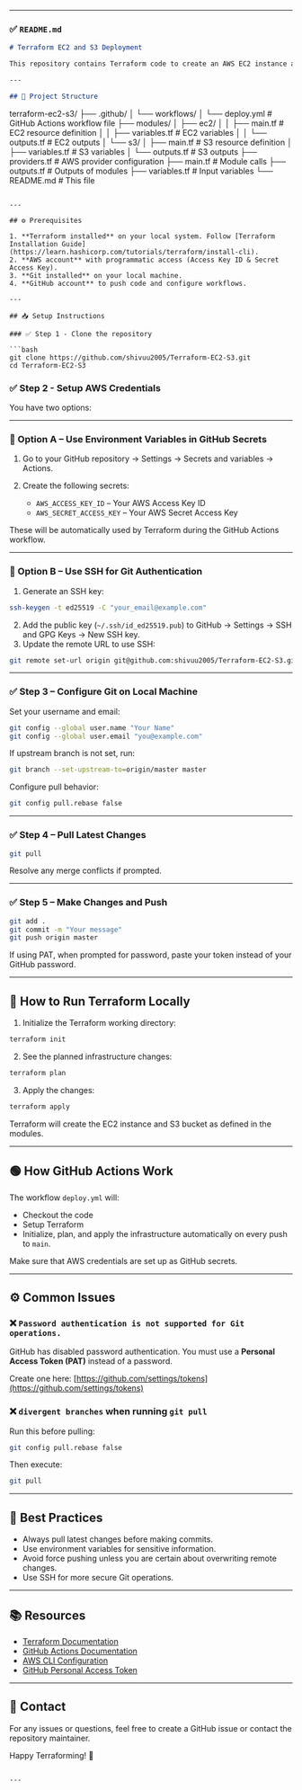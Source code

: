 
---

### ✅ `README.md`

```markdown
# Terraform EC2 and S3 Deployment

This repository contains Terraform code to create an AWS EC2 instance and an S3 bucket using modular structure. The deployment is automated using GitHub Actions. This README explains how to set up, configure, and run the project, including how to authenticate with GitHub using a Personal Access Token (PAT) or SSH.

---

## 📂 Project Structure

```

terraform-ec2-s3/
├── .github/
│   └── workflows/
│       └── deploy.yml            # GitHub Actions workflow file
├── modules/
│   ├── ec2/
│   │   ├── main.tf               # EC2 resource definition
│   │   ├── variables.tf          # EC2 variables
│   │   └── outputs.tf            # EC2 outputs
│   └── s3/
│       ├── main.tf               # S3 resource definition
│       ├── variables.tf          # S3 variables
│       └── outputs.tf            # S3 outputs
├── providers.tf                  # AWS provider configuration
├── main.tf                       # Module calls
├── outputs.tf                    # Outputs of modules
├── variables.tf                  # Input variables
└── README.md                     # This file

````

---

## ⚙ Prerequisites

1. **Terraform installed** on your local system. Follow [Terraform Installation Guide](https://learn.hashicorp.com/tutorials/terraform/install-cli).
2. **AWS account** with programmatic access (Access Key ID & Secret Access Key).
3. **Git installed** on your local machine.
4. **GitHub account** to push code and configure workflows.

---

## 📥 Setup Instructions

### ✅ Step 1 - Clone the repository

```bash
git clone https://github.com/shivuu2005/Terraform-EC2-S3.git
cd Terraform-EC2-S3
````

### ✅ Step 2 - Setup AWS Credentials

You have two options:

---

### 🔑 Option A – Use Environment Variables in GitHub Secrets

1. Go to your GitHub repository → Settings → Secrets and variables → Actions.
2. Create the following secrets:

   * `AWS_ACCESS_KEY_ID` – Your AWS Access Key ID
   * `AWS_SECRET_ACCESS_KEY` – Your AWS Secret Access Key

These will be automatically used by Terraform during the GitHub Actions workflow.

---

### 🔑 Option B – Use SSH for Git Authentication

1. Generate an SSH key:

```bash
ssh-keygen -t ed25519 -C "your_email@example.com"
```

2. Add the public key (`~/.ssh/id_ed25519.pub`) to GitHub → Settings → SSH and GPG Keys → New SSH key.
3. Update the remote URL to use SSH:

```bash
git remote set-url origin git@github.com:shivuu2005/Terraform-EC2-S3.git
```

---

### ✅ Step 3 – Configure Git on Local Machine

Set your username and email:

```bash
git config --global user.name "Your Name"
git config --global user.email "you@example.com"
```

If upstream branch is not set, run:

```bash
git branch --set-upstream-to=origin/master master
```

Configure pull behavior:

```bash
git config pull.rebase false
```

---

### ✅ Step 4 – Pull Latest Changes

```bash
git pull
```

Resolve any merge conflicts if prompted.

---

### ✅ Step 5 – Make Changes and Push

```bash
git add .
git commit -m "Your message"
git push origin master
```

If using PAT, when prompted for password, paste your token instead of your GitHub password.

---

## 🚀 How to Run Terraform Locally

1. Initialize the Terraform working directory:

```bash
terraform init
```

2. See the planned infrastructure changes:

```bash
terraform plan
```

3. Apply the changes:

```bash
terraform apply
```

Terraform will create the EC2 instance and S3 bucket as defined in the modules.

---

## 🟢 How GitHub Actions Work

The workflow `deploy.yml` will:

* Checkout the code
* Setup Terraform
* Initialize, plan, and apply the infrastructure automatically on every push to `main`.

Make sure that AWS credentials are set up as GitHub secrets.

---

## ⚙ Common Issues

### ❌ `Password authentication is not supported for Git operations.`

GitHub has disabled password authentication. You must use a **Personal Access Token (PAT)** instead of a password.

Create one here: [https://github.com/settings/tokens](https://github.com/settings/tokens)

### ❌ `divergent branches` when running `git pull`

Run this before pulling:

```bash
git config pull.rebase false
```

Then execute:

```bash
git pull
```

---

## 📌 Best Practices

* Always pull latest changes before making commits.
* Use environment variables for sensitive information.
* Avoid force pushing unless you are certain about overwriting remote changes.
* Use SSH for more secure Git operations.

---

## 📚 Resources

* [Terraform Documentation](https://registry.terraform.io/)
* [GitHub Actions Documentation](https://docs.github.com/en/actions)
* [AWS CLI Configuration](https://docs.aws.amazon.com/cli/latest/userguide/cli-configure-quickstart.html)
* [GitHub Personal Access Token](https://docs.github.com/en/authentication/keeping-your-account-and-data-secure/creating-a-personal-access-token)

---

## 📩 Contact

For any issues or questions, feel free to create a GitHub issue or contact the repository maintainer.

Happy Terraforming! 🚀

```

---


